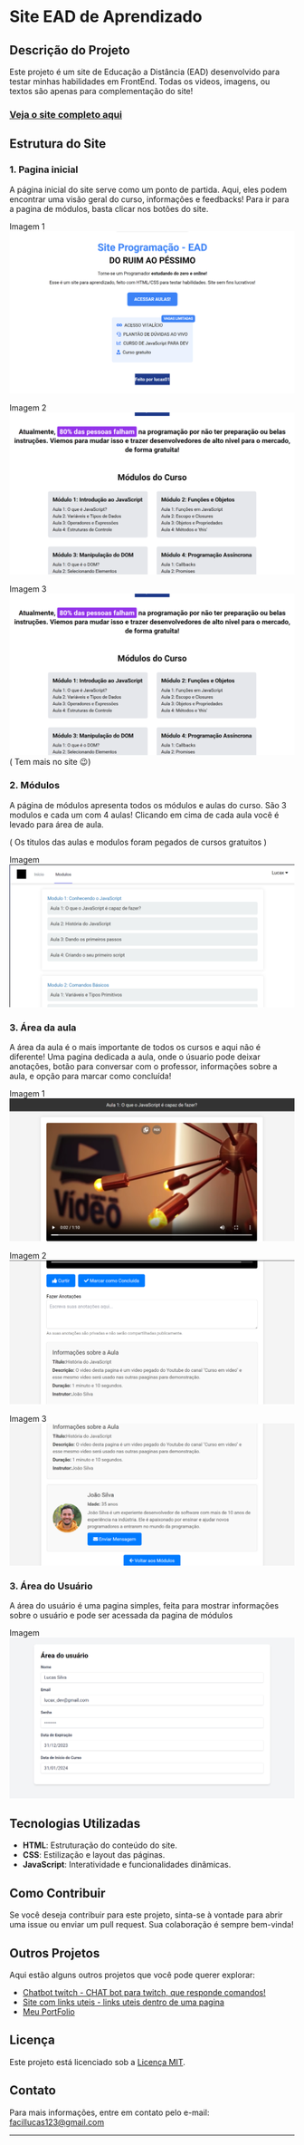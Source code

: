 # Site EAD de Aprendizado

## Descrição do Projeto

Este projeto é um site de Educação a Distância (EAD) desenvolvido para testar minhas habilidades em FrontEnd. Todas os videos, imagens, ou textos são apenas para complementação do site! 

### [Veja o site completo aqui](/imagens/modulos.png)

## Estrutura do Site

### 1. Pagina inicial

A página inicial do site serve como um ponto de partida. Aqui, eles podem encontrar uma visão geral do curso, informações e feedbacks! Para ir para a pagina de módulos, basta clicar nos botões do site.

Imagem 1
![Imagem da Página incial 1](/imagens/inicial.png)

Imagem 2
![Imagem da Página incial 2](/imagens/inicial2.png)

Imagem 3
![Imagem da Página incial 3](/imagens/inicial2.png)
                                                        ( Tem mais no site 😉)

### 2. Módulos

A página de módulos apresenta todos os módulos e aulas do curso. São 3 modulos e cada um com 4 aulas! Clicando em cima de cada aula você é levado para área de aula. 

( Os titulos das aulas e modulos foram pegados de cursos gratuitos )

Imagem
![Imagem da Página Módulos](/imagens/modulos.png)

### 3. Área da aula

A área da aula é o mais importante de todos os cursos e aqui não é diferente! Uma pagina dedicada a aula, onde o úsuario pode deixar anotações, botão para conversar com o professor, informações sobre a aula, e opção para marcar como concluída!

Imagem 1
![Imagem da Área da aula 1 ](/imagens/aula1.png)

Imagem 2
![Imagem da Área da aula 2 ](/imagens/aula2.png)

Imagem 3
![Imagem da Área da aula 3 ](/imagens/aula3.png)

### 3. Área do Usuário

A área do usuário é uma pagina simples, feita para mostrar informações sobre o usuário e pode ser acessada da pagina de módulos

Imagem
![Imagem da Área do Usuário](/imagens/conta.png)

## Tecnologias Utilizadas

- **HTML**: Estruturação do conteúdo do site.
- **CSS**: Estilização e layout das páginas.
- **JavaScript**: Interatividade e funcionalidades dinâmicas.

## Como Contribuir

Se você deseja contribuir para este projeto, sinta-se à vontade para abrir uma issue ou enviar um pull request. Sua colaboração é sempre bem-vinda!

## Outros Projetos

Aqui estão alguns outros projetos que você pode querer explorar:

- [Chatbot twitch - CHAT bot para twitch, que responde comandos!](https://github.com/lucas-henr/Chatbot_twith)
- [Site com links uteis - links uteis dentro de uma pagina](https://github.com/lucas-henr/Site-links)
- [Meu PortFolio](https://portfolio-lucax.vercel.app)

## Licença

Este projeto está licenciado sob a [Licença MIT](/LICENSE).

## Contato

Para mais informações, entre em contato pelo e-mail: facillucas123@gmail.com

---